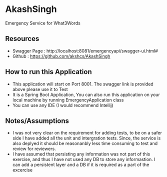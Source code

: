 # AkashSingh
Emergency Service for What3Words

Resources
--------------------------------------------------------------------------------

- Swagger Page :  http://localhost:8081/emergencyapi/swagger-ui.html#
- Github : https://github.com/akshcs/AkashSingh
  

How to run this Application
--------------------------------------------------------------------------------

- This application will start on Port 8001. The swagger link is provided above please use it to Test
- It is a Spring Boot Application, You can also run this application on your local machine by running EmergencyApplication class
- You can use any IDE (I would recommend Intellij)

Notes/Assumptions
--------------------------------------------------------------------------------

- I was not very clear on the requirement for adding tests, to be on a safer side I have added all the unit and intergration tests. Since, the service is also deplyed it should be reasonanbly less time consuming to test and review for reviewers.
- I have assumed that persisting any information was not part of this exercise, and thus I have not used any DB to store any informastion. I can add a persistent layer and a DB if it is required as a part of the excercise
